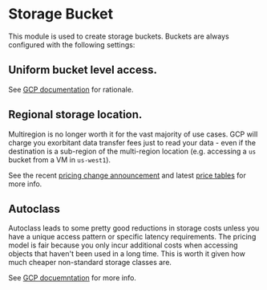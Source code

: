 # Storage Bucket

This module is used to create storage buckets. Buckets are always configured with the following settings:

## Uniform bucket level access.
See [GCP documentation](https://cloud.google.com/storage/docs/uniform-bucket-level-access#should-you-use) for rationale.

## Regional storage location.

Multiregion is no longer worth it for the vast majority of use cases. GCP will charge you exorbitant data transfer fees just to read your data - even if the destination is a sub-region of the multi-region location (e.g. accessing a `us` bucket from a VM in `us-west1`). 

See the recent [pricing change announcement](https://cloud.google.com/storage/pricing-announce#network) and latest [price tables](https://cloud.google.com/storage/pricing#price-tables) for more info.

## Autoclass

Autoclass leads to some pretty good reductions in storage costs unless you have a unique access pattern or specific latency requirements. The pricing model is fair because you only incur additional costs when accessing objects that haven't been used in a long time. This is worth it given how much cheaper non-standard storage classes are.

See [GCP docuemntation](https://cloud.google.com/storage/docs/autoclass) for more info.

